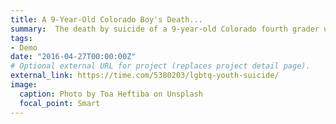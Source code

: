 ```yaml
---
title: A 9-Year-Old Colorado Boy's Death...
summary:  The death by suicide of a 9-year-old Colorado fourth grader underscores the challenges ...
tags:
- Demo
date: "2016-04-27T00:00:00Z"
# Optional external URL for project (replaces project detail page).
external_link: https://time.com/5380203/lgbtq-youth-suicide/
image:
  caption: Photo by Toa Heftiba on Unsplash
  focal_point: Smart
---
```

